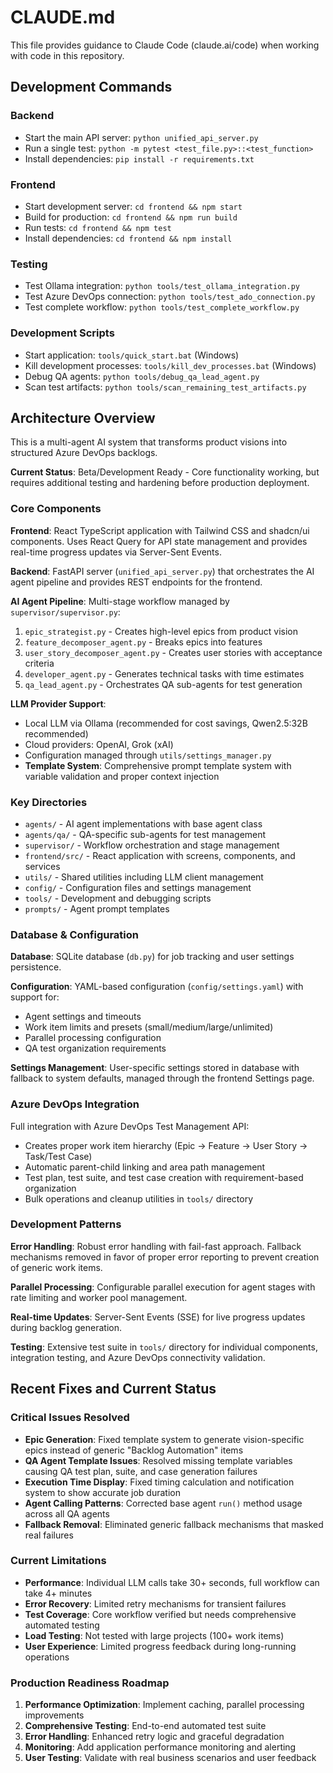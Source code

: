 # CLAUDE.md

This file provides guidance to Claude Code (claude.ai/code) when working with code in this repository.

## Development Commands

### Backend
- Start the main API server: `python unified_api_server.py`
- Run a single test: `python -m pytest <test_file.py>::<test_function>`
- Install dependencies: `pip install -r requirements.txt`

### Frontend 
- Start development server: `cd frontend && npm start`
- Build for production: `cd frontend && npm run build`
- Run tests: `cd frontend && npm test`
- Install dependencies: `cd frontend && npm install`

### Testing
- Test Ollama integration: `python tools/test_ollama_integration.py`
- Test Azure DevOps connection: `python tools/test_ado_connection.py`
- Test complete workflow: `python tools/test_complete_workflow.py`

### Development Scripts
- Start application: `tools/quick_start.bat` (Windows)
- Kill development processes: `tools/kill_dev_processes.bat` (Windows)
- Debug QA agents: `python tools/debug_qa_lead_agent.py`
- Scan test artifacts: `python tools/scan_remaining_test_artifacts.py`

## Architecture Overview

This is a multi-agent AI system that transforms product visions into structured Azure DevOps backlogs.

**Current Status**: Beta/Development Ready - Core functionality working, but requires additional testing and hardening before production deployment.

### Core Components

**Frontend**: React TypeScript application with Tailwind CSS and shadcn/ui components. Uses React Query for API state management and provides real-time progress updates via Server-Sent Events.

**Backend**: FastAPI server (`unified_api_server.py`) that orchestrates the AI agent pipeline and provides REST endpoints for the frontend.

**AI Agent Pipeline**: Multi-stage workflow managed by `supervisor/supervisor.py`:
1. `epic_strategist.py` - Creates high-level epics from product vision
2. `feature_decomposer_agent.py` - Breaks epics into features
3. `user_story_decomposer_agent.py` - Creates user stories with acceptance criteria
4. `developer_agent.py` - Generates technical tasks with time estimates
5. `qa_lead_agent.py` - Orchestrates QA sub-agents for test generation

**LLM Provider Support**: 
- Local LLM via Ollama (recommended for cost savings, Qwen2.5:32B recommended)
- Cloud providers: OpenAI, Grok (xAI)
- Configuration managed through `utils/settings_manager.py`
- **Template System**: Comprehensive prompt template system with variable validation and proper context injection

### Key Directories

- `agents/` - AI agent implementations with base agent class
- `agents/qa/` - QA-specific sub-agents for test management
- `supervisor/` - Workflow orchestration and stage management
- `frontend/src/` - React application with screens, components, and services
- `utils/` - Shared utilities including LLM client management
- `config/` - Configuration files and settings management
- `tools/` - Development and debugging scripts
- `prompts/` - Agent prompt templates

### Database & Configuration

**Database**: SQLite database (`db.py`) for job tracking and user settings persistence.

**Configuration**: YAML-based configuration (`config/settings.yaml`) with support for:
- Agent settings and timeouts
- Work item limits and presets (small/medium/large/unlimited)
- Parallel processing configuration
- QA test organization requirements

**Settings Management**: User-specific settings stored in database with fallback to system defaults, managed through the frontend Settings page.

### Azure DevOps Integration

Full integration with Azure DevOps Test Management API:
- Creates proper work item hierarchy (Epic → Feature → User Story → Task/Test Case)
- Automatic parent-child linking and area path management
- Test plan, test suite, and test case creation with requirement-based organization
- Bulk operations and cleanup utilities in `tools/` directory

### Development Patterns

**Error Handling**: Robust error handling with fail-fast approach. Fallback mechanisms removed in favor of proper error reporting to prevent creation of generic work items.

**Parallel Processing**: Configurable parallel execution for agent stages with rate limiting and worker pool management.

**Real-time Updates**: Server-Sent Events (SSE) for live progress updates during backlog generation.

**Testing**: Extensive test suite in `tools/` directory for individual components, integration testing, and Azure DevOps connectivity validation.

## Recent Fixes and Current Status

### Critical Issues Resolved
- **Epic Generation**: Fixed template system to generate vision-specific epics instead of generic "Backlog Automation" items
- **QA Agent Template Issues**: Resolved missing template variables causing QA test plan, suite, and case generation failures
- **Execution Time Display**: Fixed timing calculation and notification system to show accurate job duration
- **Agent Calling Patterns**: Corrected base agent `run()` method usage across all QA agents
- **Fallback Removal**: Eliminated generic fallback mechanisms that masked real failures

### Current Limitations
- **Performance**: Individual LLM calls take 30+ seconds, full workflow can take 4+ minutes
- **Error Recovery**: Limited retry mechanisms for transient failures
- **Test Coverage**: Core workflow verified but needs comprehensive automated testing
- **Load Testing**: Not tested with large projects (100+ work items)
- **User Experience**: Limited progress feedback during long-running operations

### Production Readiness Roadmap
1. **Performance Optimization**: Implement caching, parallel processing improvements
2. **Comprehensive Testing**: End-to-end automated test suite
3. **Error Handling**: Enhanced retry logic and graceful degradation
4. **Monitoring**: Add application performance monitoring and alerting
5. **User Testing**: Validate with real business scenarios and user feedback